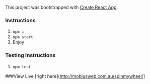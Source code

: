 This project was bootstrapped with [Create React App](https://github.com/facebookincubator/create-react-app).

### Instructions

1. `npm i`
1. `npm start`
1. Enjoy

### Testing Instructions
1. `npm test`

###View Live [right here](http://mobiusweb.com.au/spinmywheel/]
